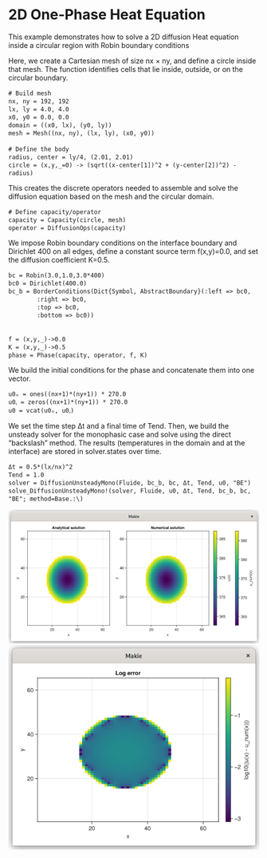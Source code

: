 # 2D One‑Phase Heat Equation

This example demonstrates how to solve a 2D diffusion Heat equation inside a circular region with Robin boundary conditions

Here, we create a Cartesian mesh of size nx × ny, and define a circle inside that mesh.
The function identifies cells that lie inside, outside, or on the circular boundary.
```
# Build mesh
nx, ny = 192, 192
lx, ly = 4.0, 4.0
x0, y0 = 0.0, 0.0
domain = ((x0, lx), (y0, ly))
mesh = Mesh((nx, ny), (lx, ly), (x0, y0))

# Define the body
radius, center = ly/4, (2.01, 2.01)
circle = (x,y,_=0) -> (sqrt((x-center[1])^2 + (y-center[2])^2) - radius)
```

This creates the discrete operators needed to assemble and solve the diffusion equation based on the mesh and the circular domain.

```
# Define capacity/operator
capacity = Capacity(circle, mesh)
operator = DiffusionOps(capacity)
```

We impose Robin boundary conditions on the interface boundary and Dirichlet 400 on all edges, define a constant source term f(x,y)=0.0, and set the diffusion coefficient K=0.5.
```
bc = Robin(3.0,1.0,3.0*400)
bc0 = Dirichlet(400.0)
bc_b = BorderConditions(Dict{Symbol, AbstractBoundary}(:left => bc0, 
        :right => bc0, 
        :top => bc0, 
        :bottom => bc0))


f = (x,y,_)->0.0
K = (x,y,_)->0.5
phase = Phase(capacity, operator, f, K)
```

We build the initial conditions for the phase and concatenate them into one vector.
```
u0ₒ = ones((nx+1)*(ny+1)) * 270.0
u0ᵧ = zeros((nx+1)*(ny+1)) * 270.0
u0 = vcat(u0ₒ, u0ᵧ)

```

We set the time step Δt and a final time of Tend. Then, we build the unsteady solver for the monophasic case
and solve using the direct “backslash” method. The results (temperatures in the domain and at the interface)
are stored in solver.states over time.
```
Δt = 0.5*(lx/nx)^2
Tend = 1.0
solver = DiffusionUnsteadyMono(Fluide, bc_b, bc, Δt, Tend, u0, "BE")
solve_DiffusionUnsteadyMono!(solver, Fluide, u0, Δt, Tend, bc_b, bc, "BE"; method=Base.:\)
```

![](assests/heat_2D_1ph/comp_numan.png)
![](assests/heat_2D_1ph/log_error.png)